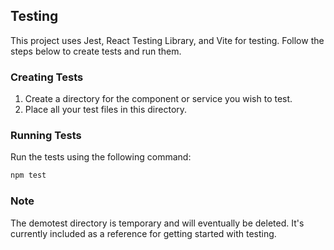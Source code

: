 ## Testing

This project uses Jest, React Testing Library, and Vite for testing. Follow the steps below to create tests and run them.

### Creating Tests

1. Create a directory for the component or service you wish to test.
2. Place all your test files in this directory.

### Running Tests

Run the tests using the following command:

```bash
npm test
```

### Note

The demotest directory is temporary and will eventually be deleted. It's currently included as a reference for getting started with testing.
